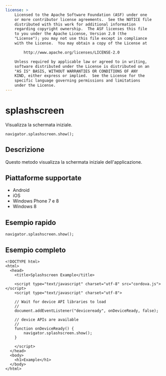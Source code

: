 ```yaml
---
license: >
    Licensed to the Apache Software Foundation (ASF) under one
    or more contributor license agreements.  See the NOTICE file
    distributed with this work for additional information
    regarding copyright ownership.  The ASF licenses this file
    to you under the Apache License, Version 2.0 (the
    "License"); you may not use this file except in compliance
    with the License.  You may obtain a copy of the License at

        http://www.apache.org/licenses/LICENSE-2.0

    Unless required by applicable law or agreed to in writing,
    software distributed under the License is distributed on an
    "AS IS" BASIS, WITHOUT WARRANTIES OR CONDITIONS OF ANY
    KIND, either express or implied.  See the License for the
    specific language governing permissions and limitations
    under the License.
---
```


# splashscreen

Visualizza la schermata iniziale.

    navigator.splashscreen.show();
    

## Descrizione

Questo metodo visualizza la schermata iniziale dell'applicazione.

## Piattaforme supportate

*   Android
*   iOS
*   Windows Phone 7 e 8
*   Windows 8

## Esempio rapido

    navigator.splashscreen.show();
    

## Esempio completo

    <!DOCTYPE html>
    <html>
      <head>
        <title>Splashscreen Example</title>
    
        <script type="text/javascript" charset="utf-8" src="cordova.js"></script>
        <script type="text/javascript" charset="utf-8">
    
        // Wait for device API libraries to load
        //
        document.addEventListener("deviceready", onDeviceReady, false);
    
        // device APIs are available
        //
        function onDeviceReady() {
            navigator.splashscreen.show();
        }
    
        </script>
      </head>
      <body>
        <h1>Example</h1>
      </body>
    </html>